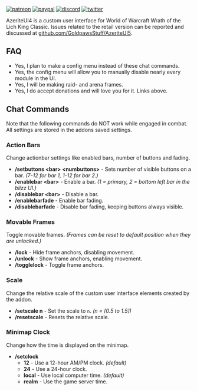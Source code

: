 [![patreon](https://www.goldpawsstuff.com/shared/img/common/pa-button.png)](https://www.patreon.com/goldpawsstuff)
[![paypal](https://www.goldpawsstuff.com/shared/img/common/pp-button.png)](https://www.paypal.me/goldpawsstuff)
[![discord](https://www.goldpawsstuff.com/shared/img/common/dd-button.png)](https://discord.gg/MUSfWXd)
[![twitter](https://www.goldpawsstuff.com/shared/img/common/tw-button.png)](https://twitter.com/GoldpawsStuff)

AzeriteUI4 is a custom user interface for World of Warcraft Wrath of the Lich King Classic. Issues related to the retail version can be reported and discussed at [github.com/GoldpawsStuff/AzeriteUI5](https://github.com/GoldpawsStuff/AzeriteUI5).

## FAQ
- Yes, I plan to make a config menu instead of these chat commands.
- Yes, the config menu will allow you to manually disable nearly every module in the UI.
- Yes, I will be making raid- and arena frames.
- Yes, I do accept donations and will love you for it. Links above.

## Chat Commands
Note that the following commands do NOT work while engaged in combat. All settings are stored in the addons saved settings.

### Action Bars
Change actionbar settings like enabled bars, number of buttons and fading.
- **/setbuttons \<bar\> \<numbuttons\>** - Sets number of visible buttons on a bar. *(7-12 for bar 1, 1-12 for bar 2.)*
- **/enablebar \<bar\>** - Enable a bar. *(1 = primary, 2 = bottom left bar in the blizz UI.)*
- **/disablebar \<bar\>** - Disable a bar.
- **/enablebarfade** - Enable bar fading.
- **/disablebarfade** - Disable bar fading, keeping buttons always visible.

### Movable Frames
Toggle movable frames. *(Frames can be reset to default position when they are unlocked.)*
- **/lock** - Hide frame anchors, disabling movement.
- **/unlock** - Show frame anchors, enabling movement.
- **/togglelock** - Toggle frame anchors.

### Scale
Change the relative scale of the custom user interface elements created by the addon.
- **/setscale n** - Set the scale to `n`. *(n = [0.5 to 1.5])*
- **/resetscale** - Resets the relative scale.

### Minimap Clock
Change how the time is displayed on the minimap.
- **/setclock**
  - **12** - Use a 12-hour AM/PM clock. *(default)*
  - **24** - Use a 24-hour clock.
  - **local** - Use local computer time. *(default)*
  - **realm** - Use the game server time.

